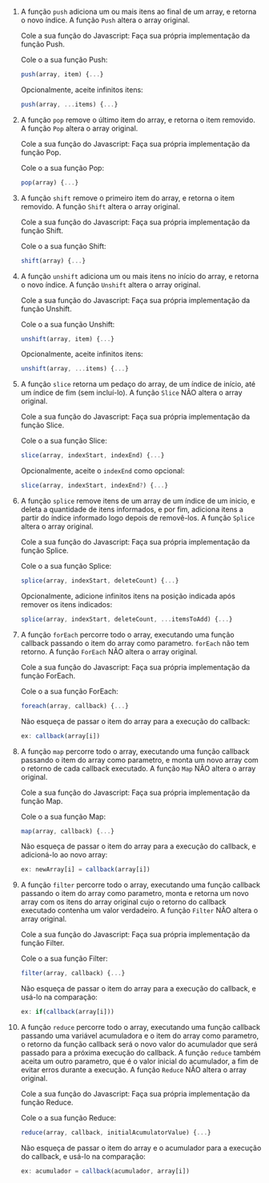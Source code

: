 1. A função `push` adiciona um ou mais itens ao final de um array, e retorna o novo índice. A função `Push` altera o array original.

   Cole a sua função do Javascript:
   Faça sua própria implementação da função Push.

   Cole o a sua função Push:

   ```javascript
   push(array, item) {...}
   ```
   Opcionalmente, aceite infinitos itens:

   ```javascript
   push(array, ...items) {...}
   ```
2. A função `pop` remove o último item do array, e retorna o item removido. A função `Pop` altera o array original.

   Cole a sua função do Javascript:
   Faça sua própria implementação da função Pop.

   Cole o a sua função Pop:

   ```javascript
   pop(array) {...}
   ```
3. A função `shift` remove o primeiro item do array, e retorna o item removido. A função `Shift` altera o array original.

   Cole a sua função do Javascript:
   Faça sua própria implementação da função Shift.

   Cole o a sua função Shift:

   ```javascript
   shift(array) {...}
   ```
4. A função `unshift` adiciona um ou mais itens no início do array, e retorna o novo índice. A função `Unshift` altera o array original.

   Cole a sua função do Javascript:
   Faça sua própria implementação da função Unshift.

   Cole o a sua função Unshift:

   ```javascript
   unshift(array, item) {...}
   ```
   Opcionalmente, aceite infinitos itens:

   ```javascript
   unshift(array, ...items) {...}
   ```
5. A função `slice` retorna um pedaço do array, de um índice de início, até um índice de fim (sem incluí-lo). A função `Slice` NÃO altera o array original.

   Cole a sua função do Javascript:
   Faça sua própria implementação da função Slice.

   Cole o a sua função Slice:

   ```javascript
   slice(array, indexStart, indexEnd) {...}
   ```
   Opcionalmente, aceite o `indexEnd` como opcional:

   ```javascript
   slice(array, indexStart, indexEnd?) {...}
   ```
6. A função `splice` remove itens de um array de um índice de um inicio, e deleta a quantidade de itens informados, e por fim, adiciona itens a partir do índice informado logo depois de removê-los. A função `Splice` altera o array original.

   Cole a sua função do Javascript:
   Faça sua própria implementação da função Splice.

   Cole o a sua função Splice:

   ```javascript
   splice(array, indexStart, deleteCount) {...}
   ```
   Opcionalmente, adicione infinitos itens na posição indicada após remover os itens indicados:

   ```javascript
   splice(array, indexStart, deleteCount, ...itemsToAdd) {...}
   ```
7. A função `forEach` percorre todo o array, executando uma função callback passando o item do array como parametro. `forEach` não tem retorno. A função `ForEach` NÃO altera o array original.

   Cole a sua função do Javascript:
   Faça sua própria implementação da função ForEach.

   Cole o a sua função ForEach:

   ```javascript
   foreach(array, callback) {...}
   ```
   Não esqueça de passar o item do array para a execução do callback:

   ```javascript
   ex: callback(array[i])
   ```
8. A função `map` percorre todo o array, executando uma função callback passando o item do array como parametro, e monta um novo array com o retorno de cada callback executado. A função `Map` NÃO altera o array original.

   Cole a sua função do Javascript:
   Faça sua própria implementação da função Map.

   Cole o a sua função Map:

   ```javascript
   map(array, callback) {...}
   ```
   Não esqueça de passar o item do array para a execução do callback, e adicioná-lo ao novo array:

   ```javascript
   ex: newArray[i] = callback(array[i])
   ```
9. A função `filter` percorre todo o array, executando uma função callback passando o item do array como parametro, monta e retorna um novo array com os itens do array original cujo o retorno do callback executado contenha um valor verdadeiro. A função `Filter` NÃO altera o array original.

   Cole a sua função do Javascript:
   Faça sua própria implementação da função Filter.

   Cole o a sua função Filter:

   ```javascript
   filter(array, callback) {...}
   ```
   Não esqueça de passar o item do array para a execução do callback, e usá-lo na comparação:

   ```javascript
   ex: if(callback(array[i]))
   ```
10. A função `reduce` percorre todo o array, executando uma função callback passando uma variável acumuladora e o item do array como parametro, o retorno da função callback será o novo valor do acumulador que será passado para a próxima execução do callback. A função `reduce` também aceita um outro parametro, que é o valor inicial do acumulador, a fim de evitar erros durante a execução. A função `Reduce` NÃO altera o array original.

    Cole a sua função do Javascript:
    Faça sua própria implementação da função Reduce.

    Cole o a sua função Reduce:

    ```javascript
    reduce(array, callback, initialAcumulatorValue) {...}
    ```
    Não esqueça de passar o item do array e o acumulador para a execução do callback, e usá-lo na comparação:

    ```javascript
    ex: acumulador = callback(acumulador, array[i])
    ```

